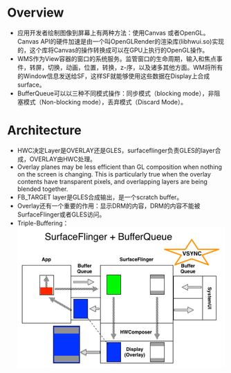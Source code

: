# Overview
* 应用开发者绘制图像到屏幕上有两种方法：使用Canvas 或者OpenGL。Canvas API的硬件加速是由一个叫OpenGLRender的渲染库(libhwui.so)实现的，这个库将Canvas的操作转换成可以在GPU上执行的OpenGL操作。
* WMS作为View容器的窗口的系统服务。监管窗口的生命周期，输入和焦点事件，转屏，切换，动画，位置，转换，z-序，以及诸多其他方面。WM将所有的Window信息发送给SF，这样SF就能够使用这些数据在Display上合成surface。
* BufferQueue可以以三种不同模式操作：同步模式（blocking mode），非阻塞模式（Non-blocking mode），丢弃模式（Discard Mode）。

# Architecture
* HWC决定Layer是OVERLAY还是GLES，surfaceflinger负责GLES的layer合成，OVERLAY由HWC处理。
* Overlay planes may be less efficient than GL composition when nothing on the screen is changing. This is particularly true when the overlay contents have transparent pixels, and overlapping layers are being blended together.
* FB_TARGET layer是GLES合成输出，是一个scratch buffer。
* Overlay还有一个重要的作用：显示DRM的内容，DRM的内容不能被SurfaceFlinger或者GLES访问。
* Triple-Buffering：
![BufferQueue](https://github.com/WellsLee/development-notes/blob/master/android/graphics/BufferQueue.png)
